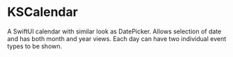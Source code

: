 # KSCalendar

A SwiftUI calendar with similar look as DatePicker. Allows selection of date and has both month and year views. Each day can have two individual event types to be shown.
